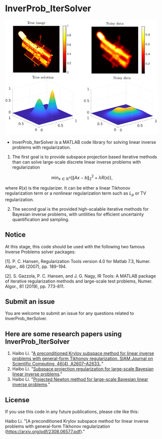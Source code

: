 # InverProb_IterSolver

<img src="figs/InverseProblem.png" width="500" />


* InverProb_IterSolver is a MATLAB code library for solving linear inverse problems with regularization.

1. The first goal is to provide subspace projection based iterative methods than can solve
large-scale discrete linear inverse problems with regularization

$$\min_{x\in\mathbb{R}^{n}}\{\|Ax-b\|_{2}^{2}+\lambda R(x)\},$$

where $R(x)$ is the regularizer. It can be either a linear Tikhonov regularization term or  a nonlinear regularization term such as $L_p$ or TV regularization.

2. The second goal is the provided high-scalable iterative methods for Bayesian inverse problems, with untilities for efficient uncertainty quantification and sampling.


## Notice
At this stage, this code should be used with the following two famous Inverse Problems solver packages:

[1]. P. C. Hansen, Regularization Tools version 4.0 for Matlab 7.3, Numer. Algor., 46 (2007), pp. 189-194.

[2]. S. Gazzola, P. C. Hansen, and J. G. Nagy, IR Tools: A MATLAB package of iterative regularization methods and large-scale test problems, Numer. Algor., 81 (2019), pp. 773-811.


## Submit an issue
You are welcome to submit an issue for any questions related to InverProb_IterSolver. 


## Here are some research papers using InverProb_IterSolver
1. Haibo Li. "[A preconditioned Krylov subspace method for linear inverse problems with general-form Tikhonov regularization. SIAM Journal on Scientific Computing, 46(4), A2607–A2633.](https://doi.org/10.1137/23M1593802)."
2. Haibo Li. "[Subspace projection regularization for large-scale Bayesian linear inverse problems](https://arxiv.org/pdf/2310.18618.pdf)."
3. Haibo Li. "[Projected Newton method for large-scale Bayesian linear inverse problems](https://arxiv.org/abs/2403.01920)."
## License
If you use this code in any future publications, please cite like this:

Haibo Li. "[A preconditioned Krylov subspace method for linear inverse problems with general-form Tikhonov regularization (https://arxiv.org/pdf/2308.06577.pdf)."
